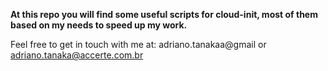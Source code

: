 **At this repo you will find some useful scripts for cloud-init, most of them based on my needs to speed up my work.**

Feel free to get in touch with me at: adriano.tanakaa@gmail or adriano.tanaka@accerte.com.br
